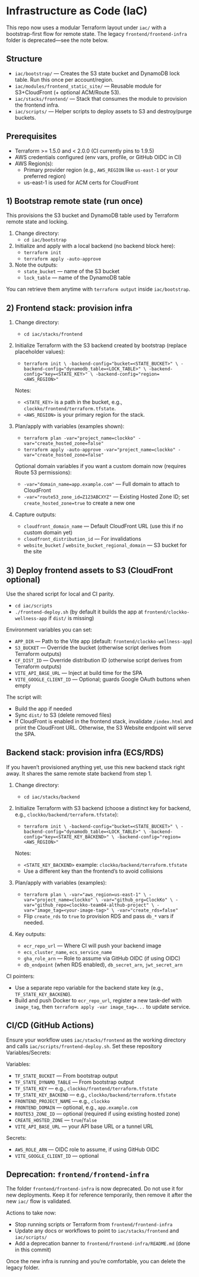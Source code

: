 # Infrastructure as Code (IaC)

This repo now uses a modular Terraform layout under `iac/` with a bootstrap-first flow for remote state.
The legacy `frontend/frontend-infra` folder is deprecated—see the note below.

## Structure

- `iac/bootstrap/` — Creates the S3 state bucket and DynamoDB lock table. Run this once per account/region.
- `iac/modules/frontend_static_site/` — Reusable module for S3+CloudFront (+ optional ACM/Route 53).
- `iac/stacks/frontend/` — Stack that consumes the module to provision the frontend infra.
- `iac/scripts/` — Helper scripts to deploy assets to S3 and destroy/purge buckets.

## Prerequisites

- Terraform >= 1.5.0 and < 2.0.0 (CI currently pins to 1.9.5)
- AWS credentials configured (env vars, profile, or GitHub OIDC in CI)
- AWS Region(s):
  - Primary provider region (e.g., `AWS_REGION` like `us-east-1` or your preferred region)
  - us-east-1 is used for ACM certs for CloudFront

## 1) Bootstrap remote state (run once)

This provisions the S3 bucket and DynamoDB table used by Terraform remote state and locking.

1. Change directory:
   - `cd iac/bootstrap`
2. Initialize and apply with a local backend (no backend block here):
   - `terraform init`
   - `terraform apply -auto-approve`
3. Note the outputs:
   - `state_bucket` — name of the S3 bucket
   - `lock_table` — name of the DynamoDB table

You can retrieve them anytime with `terraform output` inside `iac/bootstrap`.

## 2) Frontend stack: provision infra

1. Change directory:
   - `cd iac/stacks/frontend`
2. Initialize Terraform with the S3 backend created by bootstrap (replace placeholder values):
   - `terraform init \
       -backend-config="bucket=<STATE_BUCKET>" \
       -backend-config="dynamodb_table=<LOCK_TABLE>" \
       -backend-config="key=<STATE_KEY>" \
       -backend-config="region=<AWS_REGION>"`

   Notes:
   - `<STATE_KEY>` is a path in the bucket, e.g., `clockko/frontend/terraform.tfstate`.
   - `<AWS_REGION>` is your primary region for the stack.

3. Plan/apply with variables (examples shown):
   - `terraform plan -var="project_name=clockko" -var="create_hosted_zone=false"`
   - `terraform apply -auto-approve -var="project_name=clockko" -var="create_hosted_zone=false"`

   Optional domain variables if you want a custom domain now (requires Route 53 permissions):
   - `-var="domain_name=app.example.com"` — Full domain to attach to CloudFront
   - `-var="route53_zone_id=Z123ABCXYZ"` — Existing Hosted Zone ID; set `create_hosted_zone=true` to create a new one

4. Capture outputs:
   - `cloudfront_domain_name` — Default CloudFront URL (use this if no custom domain yet)
   - `cloudfront_distribution_id` — For invalidations
   - `website_bucket` / `website_bucket_regional_domain` — S3 bucket for the site

## 3) Deploy frontend assets to S3 (CloudFront optional)

Use the shared script for local and CI parity.

- `cd iac/scripts`
- `./frontend-deploy.sh` (by default it builds the app at `frontend/clockko-wellness-app` if `dist/` is missing)

Environment variables you can set:
- `APP_DIR` — Path to the Vite app (default: `frontend/clockko-wellness-app`)
- `S3_BUCKET` — Override the bucket (otherwise script derives from Terraform outputs)
- `CF_DIST_ID` — Override distribution ID (otherwise script derives from Terraform outputs)
- `VITE_API_BASE_URL` — Inject at build time for the SPA
- `VITE_GOOGLE_CLIENT_ID` — Optional; guards Google OAuth buttons when empty

The script will:
- Build the app if needed
- Sync `dist/` to S3 (delete removed files)
- If CloudFront is enabled in the frontend stack, invalidate `/index.html` and print the CloudFront URL.
   Otherwise, the S3 Website endpoint will serve the SPA.

## Backend stack: provision infra (ECS/RDS)

If you haven’t provisioned anything yet, use this new backend stack right away. It shares the same remote state backend from step 1.

1. Change directory:
   - `cd iac/stacks/backend`
2. Initialize Terraform with S3 backend (choose a distinct key for backend, e.g., `clockko/backend/terraform.tfstate`):
   - `terraform init \
       -backend-config="bucket=<STATE_BUCKET>" \
       -backend-config="dynamodb_table=<LOCK_TABLE>" \
       -backend-config="key=<STATE_KEY_BACKEND>" \
       -backend-config="region=<AWS_REGION>"`

   Notes:
   - `<STATE_KEY_BACKEND>` example: `clockko/backend/terraform.tfstate`
   - Use a different key than the frontend’s to avoid collisions

3. Plan/apply with variables (examples):
   - `terraform plan \
       -var="aws_region=us-east-1" \
       -var="project_name=clockko" \
       -var="github_org=ClockKo" \
       -var="github_repo=clockko-team04-althub-project" \
       -var="image_tag=<your-image-tag>" \
       -var="create_rds=false"`
   - Flip `create_rds` to `true` to provision RDS and pass `db_*` vars if needed.

4. Key outputs:
   - `ecr_repo_url` — Where CI will push your backend image
   - `ecs_cluster_name`, `ecs_service_name`
   - `gha_role_arn` — Role to assume via GitHub OIDC (if using OIDC)
   - `db_endpoint` (when RDS enabled), `db_secret_arn`, `jwt_secret_arn`

CI pointers:
- Use a separate repo variable for the backend state key (e.g., `TF_STATE_KEY_BACKEND`).
- Build and push Docker to `ecr_repo_url`, register a new task-def with `image_tag`, then `terraform apply -var image_tag=...` to update service.

## CI/CD (GitHub Actions)

Ensure your workflow uses `iac/stacks/frontend` as the working directory and calls `iac/scripts/frontend-deploy.sh`.
Set these repository Variables/Secrets:

Variables:
- `TF_STATE_BUCKET` — From bootstrap output
- `TF_STATE_DYNAMO_TABLE` — From bootstrap output
- `TF_STATE_KEY` — e.g., `clockko/frontend/terraform.tfstate`
- `TF_STATE_KEY_BACKEND` — e.g., `clockko/backend/terraform.tfstate`
- `FRONTEND_PROJECT_NAME` — e.g., `clockko`
- `FRONTEND_DOMAIN` — optional, e.g., `app.example.com`
- `ROUTE53_ZONE_ID` — optional (required if using existing hosted zone)
- `CREATE_HOSTED_ZONE` — `true`/`false`
- `VITE_API_BASE_URL` — your API base URL or a tunnel URL

Secrets:
- `AWS_ROLE_ARN` — OIDC role to assume, if using GitHub OIDC
- `VITE_GOOGLE_CLIENT_ID` — optional

## Deprecation: `frontend/frontend-infra`

The folder `frontend/frontend-infra` is now deprecated. Do not use it for new deployments. Keep it for reference temporarily, then remove it after the new `iac/` flow is validated.

Actions to take now:
- Stop running scripts or Terraform from `frontend/frontend-infra`
- Update any docs or workflows to point to `iac/stacks/frontend` and `iac/scripts/`
- Add a deprecation banner to `frontend/frontend-infra/README.md` (done in this commit)

Once the new infra is running and you’re comfortable, you can delete the legacy folder.

